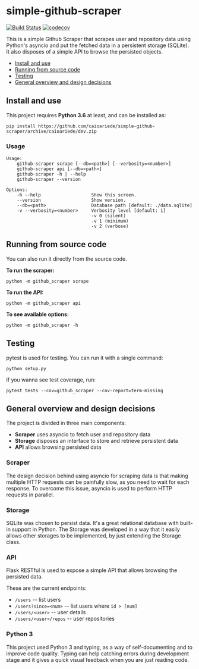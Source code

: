 # simple-github-scraper

[![Build Status](https://travis-ci.org/caioariede/simple-github-scraper.svg?branch=master)](https://travis-ci.org/caioariede/simple-github-scraper) [![codecov](https://codecov.io/gh/caioariede/simple-github-scraper/branch/master/graph/badge.svg)](https://codecov.io/gh/caioariede/simple-github-scraper/branch/master)

This is a simple Github Scraper that scrapes user and repository data using Python's asyncio and put the fetched data in a persistent storage (SQLite). It also disposes of a simple API to browse the persisted objects.

* [Install and use](#install-and-use)
* [Running from source code](#running-from-source-code)
* [Testing](#testing)
* [General overview and design decisions](#general-overview-and-design-decisions)

## Install and use

This project requires **Python 3.6** at least, and can be installed as:

```
pip install https://github.com/caioariede/simple-github-scraper/archive/caioariede/dev.zip
```

### Usage

```
Usage:
    github-scraper scrape [--db=<path>] [--verbosity=<number>]
    github-scraper api [--db=<path>]
    github-scraper -h | --help
    github-scraper --version

Options:
    -h --help                   Show this screen.
    --version                   Show version.
    --db=<path>                 Database path [default: ./data.sqlite]
    -v --verbosity=<number>     Verbosity level [default: 1]
                                -v 0 (silent)
                                -v 1 (minimum)
                                -v 2 (verbose)
```

## Running from source code

You can also run it directly from the source code.

**To run the scraper:**

```
python -m github_scraper scrape
```

**To run the API:**

```
python -m github_scraper api
```

**To see available options:**

```
python -m github_scraper -h
```

## Testing

pytest is used for testing. You can run it with a single command:

```
python setup.py
```

If you wanna see test coverage, run:

```
pytest tests --cov=github_scraper --cov-report=term-missing
```

## General overview and design decisions

The project is divided in three main components:

* **Scraper** uses asyncio to fetch user and repository data
* **Storage** disposes an interface to store and retrieve persistent data
* **API** allows browsing persisted data

### Scraper

The design decision behind using asyncio for scraping data is that making multiple HTTP requests can be painfully slow, as you need to wait for each response. To overcome this issue, asyncio is used to perform HTTP requests in parallel.

### Storage

SQLite was chosen to persist data. It's a great relational database with built-in support in Python. The Storage was developed in a way that it easily allows other storages to be implemented, by just extending the Storage class.

### API

Flask RESTful is used to expose a simple API that allows browsing the persisted data.

These are the current endpoints:

* `/users` -- list users
* `/users?since=<num>` -- list users where `id > [num]`
* `/users/<user>` -- user details
* `/users/<user>/repos` -- user repositories

### Python 3

This project used Python 3 and typing, as a way of self-documenting and to improve code quality. Typing can help catching errors during development stage and it gives a quick visual feedback when you are just reading code.
